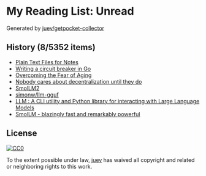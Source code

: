 # My Reading List: Unread

Generated by [juev/getpocket-collector](https://github.com/juev/getpocket-collector)

## History (8/5352 items)

- [Plain Text Files for Notes](https://ayos.blog/plain-text/)
- [Writing a circuit breaker in Go](https://rednafi.com/go/circuit_breaker/)
- [Overcoming the Fear of Aging](https://zenhabits.net/aging/)
- [Nobody cares about decentralization until they do](https://kyefox.com/nobody-cares-about-decentralization-until-they-do/)
- [SmolLM2](https://simonwillison.net/2024/Nov/2/smollm2/)
- [simonw/llm-gguf](https://github.com/simonw/llm-gguf)
- [LLM : A CLI utility and Python library for interacting with Large Language Models](https://llm.datasette.io/en/stable/)
- [SmolLM - blazingly fast and remarkably powerful](https://huggingface.co/blog/smollm)

## License

[![CC0](https://mirrors.creativecommons.org/presskit/buttons/88x31/svg/cc-zero.svg)](https://creativecommons.org/publicdomain/zero/1.0/)

To the extent possible under law, [juev](https://github.com/juev) has waived all copyright and related or neighboring rights to this work.
